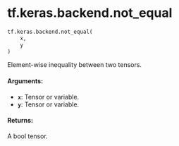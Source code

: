 <div itemscope itemtype="http://developers.google.com/ReferenceObject">
<meta itemprop="name" content="tf.keras.backend.not_equal" />
<meta itemprop="path" content="Stable" />
</div>

# tf.keras.backend.not_equal

``` python
tf.keras.backend.not_equal(
    x,
    y
)
```

Element-wise inequality between two tensors.

#### Arguments:

* <b>`x`</b>: Tensor or variable.
* <b>`y`</b>: Tensor or variable.


#### Returns:

A bool tensor.